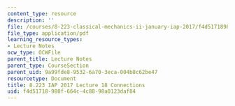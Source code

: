 ```yaml
---
content_type: resource
description: ''
file: /courses/8-223-classical-mechanics-ii-january-iap-2017/f4d51718988f664c4c8898a0123daf84_MIT8_223IAP17_Lec18.pdf
file_type: application/pdf
learning_resource_types:
- Lecture Notes
ocw_type: OCWFile
parent_title: Lecture Notes
parent_type: CourseSection
parent_uid: 9a99fde8-9532-6a70-3eca-004b8c62be47
resourcetype: Document
title: 8.223 IAP 2017 Lecture 18 Connections
uid: f4d51718-988f-664c-4c88-98a0123daf84
---
```

